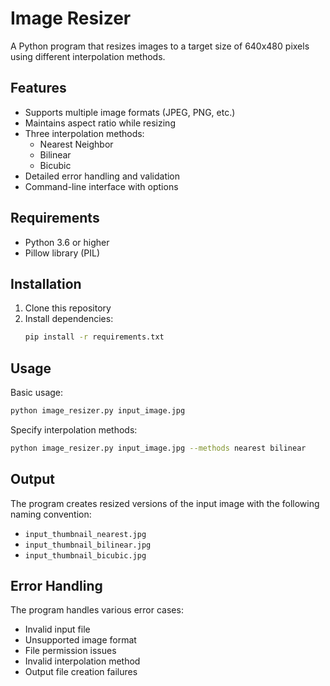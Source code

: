 # Image Resizer

A Python program that resizes images to a target size of 640x480 pixels using different interpolation methods.

## Features

- Supports multiple image formats (JPEG, PNG, etc.)
- Maintains aspect ratio while resizing
- Three interpolation methods:
  - Nearest Neighbor
  - Bilinear
  - Bicubic
- Detailed error handling and validation
- Command-line interface with options

## Requirements

- Python 3.6 or higher
- Pillow library (PIL)

## Installation

1. Clone this repository
2. Install dependencies:
   ```bash
   pip install -r requirements.txt
   ```

## Usage

Basic usage:
```bash
python image_resizer.py input_image.jpg
```

Specify interpolation methods:
```bash
python image_resizer.py input_image.jpg --methods nearest bilinear
```

## Output

The program creates resized versions of the input image with the following naming convention:
- `input_thumbnail_nearest.jpg`
- `input_thumbnail_bilinear.jpg`
- `input_thumbnail_bicubic.jpg`

## Error Handling

The program handles various error cases:
- Invalid input file
- Unsupported image format
- File permission issues
- Invalid interpolation method
- Output file creation failures 